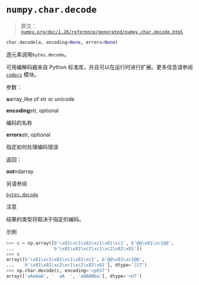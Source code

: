 # `numpy.char.decode`

> 原文：[`numpy.org/doc/1.26/reference/generated/numpy.char.decode.html`](https://numpy.org/doc/1.26/reference/generated/numpy.char.decode.html)

```py
char.decode(a, encoding=None, errors=None)
```

逐元素调用`bytes.decode`。

可用编解码器来自 Python 标准库，并且可以在运行时进行扩展。更多信息请参阅[`codecs`](https://docs.python.org/3/library/codecs.html#module-codecs "(in Python v3.11)") 模块。

参数：

**a**array_like of str or unicode

**encoding**str, optional

编码的名称

**errors**str, optional

指定如何处理编码错误

返回：

**out**ndarray

另请参阅

[`bytes.decode`](https://docs.python.org/3/library/stdtypes.html#bytes.decode "(in Python v3.11)")

注意

结果的类型将取决于指定的编码。

示例

```py
>>> c = np.array([b'\x81\xc1\x81\xc1\x81\xc1', b'@@\x81\xc1@@',
...               b'\x81\x82\xc2\xc1\xc2\x82\x81'])
>>> c
array([b'\x81\xc1\x81\xc1\x81\xc1', b'@@\x81\xc1@@',
...    b'\x81\x82\xc2\xc1\xc2\x82\x81'], dtype='|S7')
>>> np.char.decode(c, encoding='cp037')
array(['aAaAaA', '  aA  ', 'abBABba'], dtype='<U7') 
```
